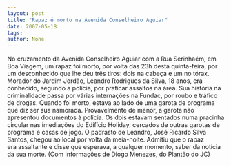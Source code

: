```yaml
---
layout: post
title: "Rapaz é morto na Avenida Conselheiro Aguiar"
date: 2007-05-18
tags: 
author: None
---
```

No cruzamento da Avenida Conselheiro Aguiar com a Rua Serinha&eacute;m, em Boa Viagem, um rapaz foi morto, por volta das 23h desta quinta-feira, por um desconhecido que&nbsp;lhe deu tr&ecirc;s tiros: dois na cabe&ccedil;a e um no t&oacute;rax.
Morador do Jardim Jord&atilde;o, Leandro Rodrigues da Silva, 18 anos, era conhecido, segundo a pol&iacute;cia, por praticar assaltos na &aacute;rea. Sua hist&oacute;ria na criminalidade passa por v&aacute;rias interna&ccedil;&otilde;es na Fundac, por roubo e tr&aacute;fico de drogas.
Quando foi morto, estava ao lado de uma garota de programa que diz ser sua namorada. Provavelmente de menor, a garota n&atilde;o apresentou documentos &agrave; pol&iacute;cia. Os dois estavam sentados numa pracinha circular nas imedia&ccedil;&otilde;es do Edif&iacute;cio Holiday, cercados de outras garotas de programa e casas de jogo.
O padrasto de Leandro,&nbsp;Jos&eacute; Ricardo Silva Santos,&nbsp;chegou ao local por volta da meia-noite. Admitiu que o rapaz era&nbsp;assaltante e&nbsp;disse que esperava, a qualquer momento, saber da not&iacute;cia da sua morte.
(Com informa&ccedil;&otilde;es de Diogo Menezes, do Plant&atilde;o do JC) 